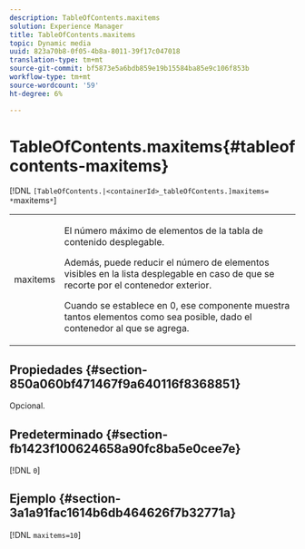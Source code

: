 ```yaml
---
description: TableOfContents.maxitems
solution: Experience Manager
title: TableOfContents.maxitems
topic: Dynamic media
uuid: 823a70b8-0f05-4b8a-8011-39f17c047018
translation-type: tm+mt
source-git-commit: bf5873e5a6bdb859e19b15584ba85e9c106f853b
workflow-type: tm+mt
source-wordcount: '59'
ht-degree: 6%

---
```



# TableOfContents.maxitems{#tableofcontents-maxitems}

[!DNL `[TableOfContents.|<containerId>_tableOfContents.]maxitems= *`maxitems`*`]

<table id="table_F9BC656721B04870AC628ACBC47E7200"> 
 <tbody> 
  <tr> 
   <td> <p> <span class="codeph"><span class="varname"> maxitems</span></span> </p> </td> 
   <td> <p>El número máximo de elementos de la tabla de contenido desplegable. </p> <p>Además, puede reducir el número de elementos visibles en la lista desplegable en caso de que se recorte por el contenedor exterior. </p> <p>Cuando se establece en <span class="codeph"> 0</span>, ese componente muestra tantos elementos como sea posible, dado el contenedor al que se agrega. </p> </td> 
  </tr> 
 </tbody> 
</table>

## Propiedades {#section-850a060bf471467f9a640116f8368851}

Opcional.

## Predeterminado {#section-fb1423f100624658a90fc8ba5e0cee7e}

[!DNL `0`]

## Ejemplo {#section-3a1a91fac1614b6db464626f7b32771a}

[!DNL `maxitems=10`]
